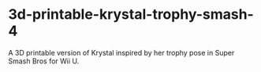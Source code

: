 # 3d-printable-krystal-trophy-smash-4
A 3D printable version of Krystal inspired by her trophy pose in Super Smash Bros for Wii U.
